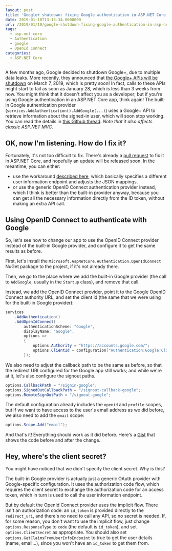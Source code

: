 ```yaml
---
layout: post
title: 'Google+ shutdown: fixing Google authentication in ASP.NET Core'
date: 2019-01-10T13:15:34.0000000
url: /2019/01/10/google-shutdown-fixing-google-authentication-in-asp-net-core/
tags:
  - asp.net core
  - Authentication
  - google
  - OpenId Connect
categories:
  - ASP.NET Core
---
```



A few months ago, Google decided to shutdown Google+, due to multiple data leaks. More recently, they announced that [the Google+ APIs will be shutdown](https://developers.google.com/+/api-shutdown) on March 7, 2019, which is pretty soon! In fact, calls to these APIs might start to fail as soon as January 28, which is less than 3 weeks from now. You might think that it doesn't affect you as a developer; but if you're using Google authentication in an ASP.NET Core app, think again! The built-in Google authentication provider (`services.AddAuthentication().AddGoogle(...)`) uses a Google+ API to retrieve information about the signed-in user, which will soon stop working. You can read the details in [this Github thread](https://github.com/aspnet/AspNetCore/issues/6069). *Note that it also affects classic ASP.NET MVC*.

## OK, now I'm listening. How do I fix it?

Fortunately, it's not too difficult to fix. There's already a [pull request](https://github.com/aspnet/AspNetCore/pull/6338) to fix it in ASP.NET Core, and hopefully an update will be released soon. In the meantime, you can either:

- use the workaround [described here](https://github.com/aspnet/AspNetCore/issues/6069#issuecomment-449461197), which basically specifies a different user information endpoint and adjusts the JSON mappings.
- or use the generic OpenID Connect authentication provider instead, which I think is better than the built-in provider anyway, because you can get all the necessary information directly from the ID token, without making an extra API call.


## Using OpenID Connect to authenticate with Google

So, let's see how to change our app to use the OpenID Connect provider instead of the built-in Google provider, and configure it to get the same results as before.

First, let's install the `Microsoft.AspNetCore.Authentication.OpenIdConnect` NuGet package to the project, if it's not already there.

Then, we go to the place where we add the built-in Google provider (the call to `AddGoogle`, usually in the `Startup` class), and remove that call.

Instead, we add the OpenID Connect provider, point it to the Google OpenID Connect authority URL, and set the client id (the same that we were using for the built-in Google provider):

```csharp
services
    .AddAuthentication()
    .AddOpenIdConnect(
        authenticationScheme: "Google",
        displayName: "Google",
        options =>
        {
            options.Authority = "https://accounts.google.com/";
            options.ClientId = configuration["Authentication:Google:ClientId"];
        });
```

We also need to adjust the callback path to be the same as before, so that the redirect URI configured for the Google app still works; and while we're at it, let's also configure the signout paths.

```csharp
options.CallbackPath = "/signin-google";
options.SignedOutCallbackPath = "/signout-callback-google";
options.RemoteSignOutPath = "/signout-google";
```

The default configuration already includes the `openid` and `profile` scopes, but if we want to have access to the user's email address as we did before, we also need to add the `email` scope:

```csharp
options.Scope.Add("email");
```

And that's it! Everything should work as it did before. Here's a [Gist](https://gist.github.com/thomaslevesque/fe2cb14377e30833484f75ac416134bb) that shows the code before and after the change.

## Hey, where's the client secret?

You might have noticed that we didn't specify the client secret. Why is this?

The built-in Google provider is actually just a generic OAuth provider with Google-specific configuration. It uses the authorization code flow, which requires the client secret to exchange the authorization code for an access token, which in turn is used to call the user information endpoint.

But by default the OpenId Connect provider uses the implicit flow. There isn't an authorization code: an `id_token` is provided directly to the `redirect_uri`, and there's no need to call any API, so no secret is needed. If, for some reason, you don't want to use the implicit flow, just change `options.ResponseType` to `code` (the default is `id_token`), and set `options.ClientSecret` as appropriate. You should also set `options.GetClaimsFromUserInfoEndpoint` to true to get the user details (name, email...), since you won't have an `id_token` to get them from.

